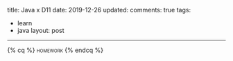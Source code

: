 title: Java x D11
date: 2019-12-26
updated: 
comments: true
tags:
  - learn
  - java
layout: post
---
{% cq %}
<span style="font-variant: small-caps;">homework</span>
{% endcq %}
<!--more-->